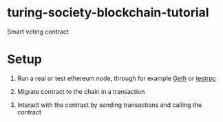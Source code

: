 # turing-society-blockchain-tutorial
Smart voting contract

# Setup
1) Run a real or test ethereum node, through for example [Geth](https://github.com/ethereum/go-ethereum/wiki/geth) or [testrpc](https://github.com/ethereumjs/testrpc)

2) Migrate contract to the chain in a transaction

3) Interact with the contract by sending transactions and calling the contract
